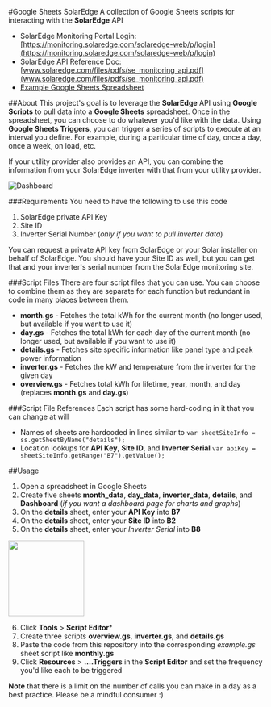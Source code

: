 #Google Sheets SolarEdge
A collection of Google Sheets scripts for interacting with the **SolarEdge** API

* SolarEdge Monitoring Portal Login: [https://monitoring.solaredge.com/solaredge-web/p/login](https://monitoring.solaredge.com/solaredge-web/p/login)
* SolarEdge API Reference Doc: [www.solaredge.com/files/pdfs/se_monitoring_api.pdf](www.solaredge.com/files/pdfs/se_monitoring_api.pdf)
* [Example Google Sheets Spreadsheet](https://docs.google.com/spreadsheets/d/14_s_zoSnMXNBf8O9BEUB90QZbYsosLDAK6piDL_C9yM/edit?usp=sharing)

##About
This project's goal is to leverage the **SolarEdge** API using **Google Scripts** to pull data into a **Google Sheets** spreadsheet.  Once in the spreadsheet, you can choose to do whatever you'd like with the data.  Using **Google Sheets Triggers**, you can trigger a series of scripts to execute at an interval you define.  For example, during a particular time of day, once a day, once a week, on load, etc.

If your utility provider also provides an API, you can combine the information from your SolarEdge inverter with that from your utility provider.

![Dashboard](https://drive.google.com/uc?id=0B67YKsDXbXJ0SEptc0FES0lLMjA)

###Requirements
You need to have the following to use this code
1. SolarEdge private API Key
2. Site ID
3. Inverter Serial Number (_only if you want to pull inverter data_)
 
You can request a private API key from SolarEdge or your Solar installer on behalf of SolarEdge.  You should have your Site ID as well, but you can get that and your inverter's serial number from the SolarEdge monitoring site.

###Script Files
There are four script files that you can use.  You can choose to combine them as they are separate for each function but redundant in code in many places between them.
* **month.gs** - Fetches the total kWh for the current month (no longer used, but available if you want to use it)
* **day.gs** - Fetches the total kWh for each day of the current month (no longer used, but available if you want to use it)
* **details.gs** - Fetches site specific information like panel type and peak power information
* **inverter.gs** - Fetches the kW and temperature from the inverter for the given day
* **overview.gs** - Fetches total kWh for lifetime, year, month, and day (replaces **month.gs** and **day.gs**)
 
###Script File References
Each script has some hard-coding in it that you can change at will
* Names of sheets are hardcoded in lines similar to
  `var sheetSiteInfo = ss.getSheetByName("details");`
* Location lookups for **API Key**, **Site ID**, and **Inverter Serial**
  `var apiKey = sheetSiteInfo.getRange("B7").getValue();`

##Usage
1. Open a spreadsheet in Google Sheets
2. Create five sheets **month_data**, **day_data**, **inverter_data**, **details**, and **Dashboard** (_if you want a dashboard page for charts and graphs_)
3. On the **details** sheet, enter your **API Key** into **B7**
4. On the **details** sheet, enter your **Site ID** into **B2**
5. On the **details** sheet, enter your *Inverter Serial* into **B8**

<img src="https://drive.google.com/uc?id=0B67YKsDXbXJ0QjBoMnJsTEV6LWs" width="150">

6. Click **Tools** > **Script Editor***
7. Create three scripts **overview.gs**, **inverter.gs**, and **details.gs**
8. Paste the code from this repository into the corresponding _example.gs_ sheet script like **monthly.gs**
9. Click **Resources** > **....Triggers** in the **Script Editor** and set the frequency you'd like each to be triggered

**Note** that there is a limit on the number of calls you can make in a day as a best practice.  Please be a mindful consumer :)
